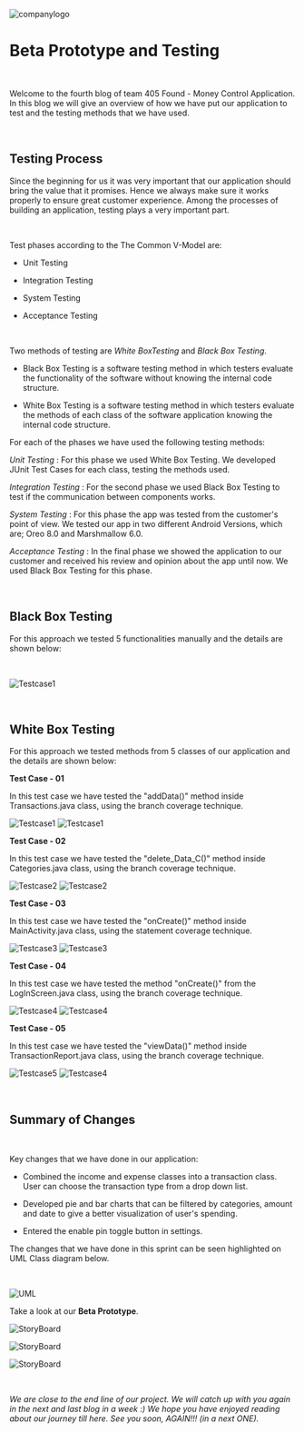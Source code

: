 ![companylogo]({{site.baseurl}}/images/405logo.png)
   
# Beta Prototype and Testing

<br>

<p class="justify">

Welcome to the fourth blog of team 405 Found - Money Control Application. In this blog we will give an overview of how we have put our application to test and the testing methods that we have used.

</p>

<br>

## Testing Process

<p class="justify">

Since the beginning for us it was very important that our application should bring the value that it promises. Hence we always make sure it works properly to ensure great customer experience. Among the processes of building an application, testing plays a very important part.

</p>

<br>

<p class="justify">

Test phases according to the The Common V-Model are:

</p>

- Unit Testing

- Integration Testing

- System Testing

- Acceptance Testing

<br>

Two methods of testing are *White BoxTesting* and *Black Box Testing*.



- Black Box Testing is a software testing method in which testers evaluate the functionality of the software without knowing the internal code structure.

- White Box Testing is a software testing method in which testers evaluate the methods of each class of the software application knowing the internal code structure.

For each of the phases we have used the following testing methods:

*Unit Testing* : For this phase we used White Box Testing. We developed JUnit Test Cases for each class, testing the methods used. 

*Integration Testing* : For the second phase we used Black Box Testing to test if the communication between components works.

*System Testing* : For this phase the app was tested from the customer's point of view. We tested our app in two different Android Versions, which are; Oreo 8.0 and Marshmallow 6.0.

*Acceptance Testing* : In the final phase we showed the application to our customer and received his review and opinion about the app until now. We used Black Box Testing for this phase.



<br>



## Black Box Testing

<p class="justify">

For this approach we tested 5 functionalities manually and the details are shown below:

</p>

<br>

![Testcase1]({{site.baseurl}}/images/Black_Box_Testing.png)


<br>




## White Box Testing


<p class="justify">

For this approach we tested methods from 5 classes of our application and the details are shown below:

</p>

**Test Case - 01**


<p class="justify">

In this test case we have tested the "addData()" method inside Transactions.java class, using the branch coverage technique.
</p>

![Testcase1]({{site.baseurl}}/images/WhiteBox11.PNG) ![Testcase1]({{site.baseurl}}/images/WhiteBox1S.PNG)


**Test Case - 02**

<p class="justify">
   
In this test case we have tested the "delete_Data_C()" method inside Categories.java class, using the branch coverage technique.

</p>

![Testcase2]({{site.baseurl}}/images/WhiteBox22.PNG) ![Testcase2]({{site.baseurl}}/images/WhiteBox2S.PNG)


**Test Case - 03**

<p class="justify">

In this test case we have tested the "onCreate()" method inside MainActivity.java class, using the statement coverage technique.

</p>

![Testcase3]({{site.baseurl}}/images/WhiteBox33.PNG) ![Testcase3]({{site.baseurl}}/images/WhiteBox3S.PNG)


**Test Case - 04**


<p class="justify">

In this test case we have tested the method "onCreate()" from the LogInScreen.java class, using the branch coverage technique.

</p>

![Testcase4]({{site.baseurl}}/images/WhiteBox44.PNG) ![Testcase4]({{site.baseurl}}/images/WhiteBox4S.PNG)


**Test Case - 05**

<p class="justify">
   
In this test case we have tested the "viewData()" method inside TransactionReport.java class, using the branch coverage technique.

</p>

![Testcase5]({{site.baseurl}}/images/WhiteBox55.PNG) ![Testcase4]({{site.baseurl}}/images/WhiteBox5S.PNG)


<br>


## Summary of Changes

<br>



Key changes that we have done in our application:

- Combined the income and expense classes into a transaction class. User can choose the transaction type from a drop down list.

- Developed pie and bar charts that can be filtered by categories, amount and date to give a better visualization of user's spending.

- Entered the enable pin toggle button in settings.


The changes that we have done in this sprint can be seen highlighted on UML Class diagram below.



<br>

![UML]({{site.baseurl}}/images/UML_BetaPrototype.png)

Take a look at our **Beta Prototype**.

![StoryBoard]({{site.baseurl}}/images/StoryBoard44.jpg)


![StoryBoard]({{site.baseurl}}/images/StoryBoard55.jpg)


![StoryBoard]({{site.baseurl}}/images/StoryBoard66.JPG)


<br>



*We are close to the end line of our project. We will catch up with you again in the next and last blog in a week :) 
We hope you have enjoyed reading about our journey till here. See you soon, AGAIN!!! (in a next ONE).*
 

 


